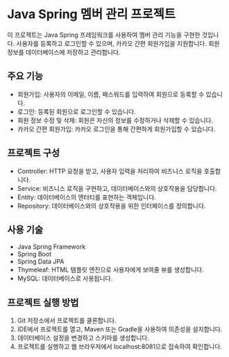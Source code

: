 # Java Spring 멤버 관리 프로젝트
이 프로젝트는 Java Spring 프레임워크를 사용하여 멤버 관리 기능을 구현한 것입니다. 사용자를 등록하고 로그인할 수 있으며, 카카오 간편 회원가입을 지원합니다. 회원 정보를 데이터베이스에 저장하고 관리합니다.

## 주요 기능
- 회원가입: 사용자의 이메일, 이름, 패스워드를 입력하여 회원으로 등록할 수 있습니다.
- 로그인: 등록된 회원으로 로그인할 수 있습니다.
- 회원 정보 수정 및 삭제: 회원은 자신의 정보를 수정하거나 삭제할 수 있습니다.
- 카카오 간편 회원가입: 카카오 로그인을 통해 간편하게 회원가입할 수 있습니다.
## 프로젝트 구성
- Controller: HTTP 요청을 받고, 사용자 입력을 처리하여 비즈니스 로직을 호출합니다.
- Service: 비즈니스 로직을 구현하고, 데이터베이스와의 상호작용을 담당합니다.
- Entity: 데이터베이스의 엔터티를 표현하는 객체입니다.
- Repository: 데이터베이스와의 상호작용을 위한 인터페이스를 정의합니다.
## 사용 기술
- Java Spring Framework
- Spring Boot
- Spring Data JPA
- Thymeleaf: HTML 템플릿 엔진으로 사용자에게 보여줄 뷰를 생성합니다.
- MySQL: 데이터베이스로 사용됩니다.
## 프로젝트 실행 방법
1. Git 저장소에서 프로젝트를 클론합니다.
2. IDE에서 프로젝트를 열고, Maven 또는 Gradle을 사용하여 의존성을 설치합니다.
3. 데이터베이스 설정을 변경하고 스키마를 생성합니다.
4. 프로젝트를 실행하고 웹 브라우저에서 localhost:8081으로 접속하여 확인합니다.